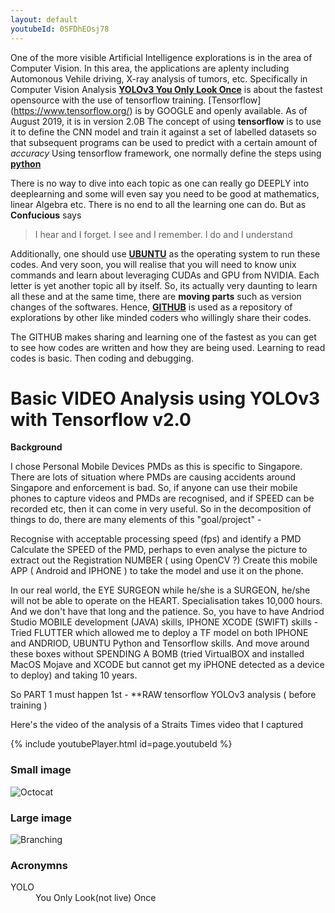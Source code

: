 ```yaml
---
layout: default
youtubeId: 0SFDhEOsj78
---
```

One of the more visible Artificial Intelligence explorations is in the area of Computer Vision.  In this area, the applications are aplenty including Automonous Vehile driving, X-ray analysis of tumors, etc.  Specifically in Computer Vision Analysis [**YOLOv3 You Only Look Once**](https://pjreddie.com/darknet/yolo) is about the fastest opensource with the use of tensorflow training.  [Tensorflow] (https://www.tensorflow.org/) is by GOOGLE and openly available.  As of August 2019, it is in version 2.0B  The concept of using **tensorflow** is to use it to define the CNN model and train it against a set of labelled datasets so that subsequent programs can be used to predict with a certain amount of _accuracy_ Using tensorflow framework, one normally define the steps using [**python**](https://www.python.org/)

There is no way to dive into each topic as one can really go DEEPLY into deeplearning and some will even say you need to be good at mathematics, linear Algebra etc.  There is no end to all the learning one can do.  But as **Confucious** says 

> I hear and I forget. I see and I remember. I do and I understand

Additionally, one should use [**UBUNTU**](https://ubuntu.com/) as the operating system to run these codes.  And very soon, you will realise that you will need to know unix commands and learn about leveraging CUDAs and GPU from NVIDIA.  Each letter is yet another topic all by itself.  So, its actually very daunting to learn all these and at the same time, there are **moving parts** such as version changes of the softwares.  Hence, [**GITHUB**](https://github.com/) is used as a repository of explorations by other like minded coders who willingly share their codes.

The GITHUB makes sharing and learning one of the fastest as you can get to see how codes are written and how they are being used.  Learning to read codes is basic.  Then coding and debugging.  

# Basic VIDEO Analysis using YOLOv3 with Tensorflow v2.0

**Background**  

I chose Personal Mobile Devices PMDs as this is specific to Singapore. There are lots of situation where PMDs are causing accidents around Singapore and enforcement is bad.  So, if anyone can use their mobile phones to capture videos and PMDs are recognised, and if SPEED can be recorded etc, then it can come in very useful.  So in the decomposition of things to do, there are many elements of this "goal/project" -

Recognise with acceptable processing speed (fps) and identify a PMD
Calculate the SPEED of the PMD, perhaps to even analyse the picture to extract out the Registration NUMBER ( using OpenCV ?)
Create this mobile APP ( Android and IPHONE ) to take the model and use it on the phone.

In our real world, the EYE SURGEON while he/she is a SURGEON, he/she will not be able to operate on the HEART. Specialisation takes 10,000 hours.  And we don't have that long and the patience.  So, you have to have Andriod Studio MOBILE development (JAVA) skills, IPHONE XCODE (SWIFT) skills - Tried FLUTTER which allowed me to deploy a TF model on both IPHONE and ANDRIOD, UBUNTU Python and Tensorflow skills.  And move around these boxes without SPENDING A BOMB (tried VirtualBOX and installed MacOS Mojave and XCODE but cannot get my iPHONE detected as a device to deploy) and taking 10 years. 

So PART 1 must happen 1st - **RAW tensorflow YOLOv3 analysis ( before training )

Here's the video of the analysis of a Straits Times video that I captured

{% include youtubePlayer.html id=page.youtubeId %}

### Small image

![Octocat](https://github.githubassets.com/images/icons/emoji/octocat.png)

### Large image

![Branching](https://guides.github.com/activities/hello-world/branching.png)


### Acronymns 

<dl>
<dt>YOLO</dt><dd>You Only Look(not live) Once</dd>
</dl>
